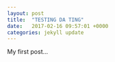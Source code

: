 ```yaml
---
layout: post
title:  "TESTING DA TING"
date:   2017-02-16 09:57:01 +0000
categories: jekyll update
---
```

My first post...
